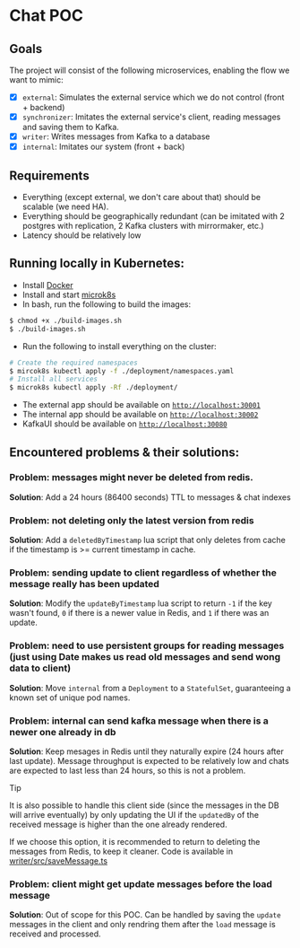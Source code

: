 # Chat POC

## Goals

The project will consist of the following microservices, enabling the flow we want to mimic:

- [x] `external`: Simulates the external service which we do not control (front + backend)
- [x] `synchronizer`: Imitates the external service's client, reading messages and saving them to Kafka.
- [x] `writer`: Writes messages from Kafka to a database
- [x] `internal`: Imitates our system (front + back)

## Requirements

- Everything (except external, we don't care about that) should be scalable (we need HA).
- Everything should be geographically redundant (can be imitated with 2 postgres with replication, 2 Kafka clusters with mirrormaker, etc.)
- Latency should be relatively low

## Running locally in Kubernetes:

- Install [Docker](https://docs.docker.com/get-started/get-docker/)
- Install and start [microk8s](https://microk8s.io/docs/getting-started)
- In bash, run the following to build the images:

```sh
$ chmod +x ./build-images.sh
$ ./build-images.sh
```

- Run the following to install everything on the cluster:

```sh
# Create the required namespaces
$ mircok8s kubectl apply -f ./deployment/namespaces.yaml
# Install all services
$ microk8s kubectl apply -Rf ./deployment/
```

- The external app should be available on [`http://localhost:30001`](http://localhost:30001)
- The internal app should be available on [`http://localhost:30002`](http://localhost:30002)
- KafkaUI should be available on [`http://localhost:30080`](http://localhost:30080)

## Encountered problems & their solutions:

### Problem: messages might never be deleted from redis.

**Solution**: Add a 24 hours (86400 seconds) TTL to messages & chat indexes

### Problem: not deleting only the latest version from redis

**Solution**: Add a `deletedByTimestamp` lua script that only deletes from cache if the timestamp is >= current timestamp in cache.

### Problem: sending update to client regardless of whether the message really has been updated

**Solution**: Modify the `updateByTimestamp` lua script to return `-1` if the key wasn't found, `0` if there is a newer value in Redis, and `1` if there was an update.

### Problem: need to use persistent groups for reading messages (just using Date makes us read old messages and send wong data to client)

**Solution**: Move `internal` from a `Deployment` to a `StatefulSet`, guaranteeing a known set of unique pod names.

### Problem: internal can send kafka message when there is a newer one already in db

**Solution**: Keep mesages in Redis until they naturally expire (24 hours after last update). Message throughput is expected to be relatively low and chats are expected to last less than 24 hours, so this is not a problem.

> [!TIP]
> It is also possible to handle this client side (since the messages in the DB will arrive eventually) by only updating the UI if the `updatedBy` of the received message is higher than the one already rendered.
>
> If we choose this option, it is recommended to return to deleting the messages from Redis, to keep it cleaner. Code is available in [writer/src/saveMessage.ts](writer/src/saveMessage.ts)

### Problem: client might get update messages before the load message

**Solution**: Out of scope for this POC. Can be handled by saving the `update` messages in the client and only rendring them after the `load` message is received and processed.
